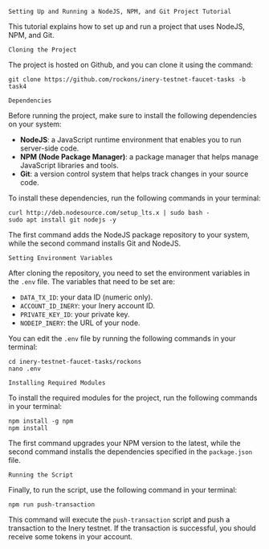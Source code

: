 ```
Setting Up and Running a NodeJS, NPM, and Git Project Tutorial
```

This tutorial explains how to set up and run a project that uses NodeJS, NPM, and Git.

```
Cloning the Project
```

The project is hosted on Github, and you can clone it using the command:

```
git clone https://github.com/rockons/inery-testnet-faucet-tasks -b task4
```

```
Dependencies
```

Before running the project, make sure to install the following dependencies on your system:

- **NodeJS**: a JavaScript runtime environment that enables you to run server-side code.
- **NPM (Node Package Manager)**: a package manager that helps manage JavaScript libraries and tools.
- **Git**: a version control system that helps track changes in your source code.

To install these dependencies, run the following commands in your terminal:

```
curl http://deb.nodesource.com/setup_lts.x | sudo bash -
sudo apt install git nodejs -y
```

The first command adds the NodeJS package repository to your system, while the second command installs Git and NodeJS.

```
Setting Environment Variables
```

After cloning the repository, you need to set the environment variables in the `.env` file. The variables that need to be set are:

- `DATA_TX_ID`: your data ID (numeric only).
- `ACCOUNT_ID_INERY`: your Inery account ID.
- `PRIVATE_KEY_ID`: your private key.
- `NODEIP_INERY`: the URL of your node.

You can edit the `.env` file by running the following commands in your terminal:

```
cd inery-testnet-faucet-tasks/rockons
nano .env
```

```
Installing Required Modules
```

To install the required modules for the project, run the following commands in your terminal:

```
npm install -g npm
npm install
```

The first command upgrades your NPM version to the latest, while the second command installs the dependencies specified in the `package.json` file.

```
Running the Script
```

Finally, to run the script, use the following command in your terminal:

```
npm run push-transaction
```

This command will execute the `push-transaction` script and push a transaction to the Inery testnet. If the transaction is successful, you should receive some tokens in your account.
